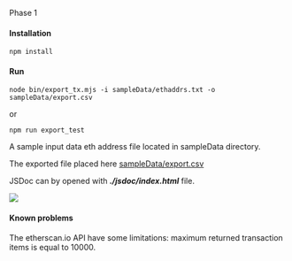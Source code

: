 Phase 1

#### ****Installation****
```
npm install
```

#### ****Run****
```
node bin/export_tx.mjs -i sampleData/ethaddrs.txt -o sampleData/export.csv
```

or

```
npm run export_test
```

A sample input data eth address file located in sampleData directory.

The exported file placed here [sampleData/export.csv](https://git.qq2.ru/webdevelop.pro/dexfifo/src/branch/master/README.md)

JSDoc can by opened with _**./jsdoc/index.html**_  file.

![](https://qq2.ru/shots/Video_2020-08-03_061704.gif)

#### ****Known problems****

The etherscan.io API have some limitations: maximum returned transaction items is equal to 10000.  